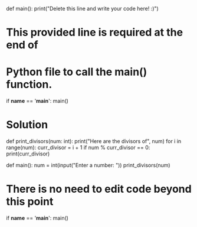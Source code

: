 def main():
    print("Delete this line and write your code here! :)")


# This provided line is required at the end of
# Python file to call the main() function.
if __name__ == '__main__':
    main()


# Solution
def print_divisors(num: int):
    print("Here are the divisors of", num)
    for i in range(num):
        curr_divisor = i + 1
        if num % curr_divisor == 0:
            print(curr_divisor)

def main():
    num = int(input("Enter a number: "))
    print_divisors(num)


# There is no need to edit code beyond this point

if __name__ == '__main__':
    main()